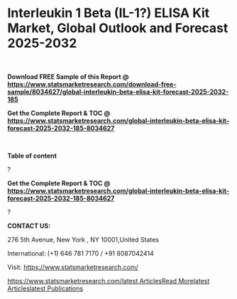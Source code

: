 <h1>Interleukin 1 Beta (IL-1?) ELISA Kit Market, Global Outlook and Forecast 2025-2032</h1><br/><p><strong>Download FREE Sample of this Report @ <a href="https://www.statsmarketresearch.com/download-free-sample/8034627/global-interleukin-beta-elisa-kit-forecast-2025-2032-185">https://www.statsmarketresearch.com/download-free-sample/8034627/global-interleukin-beta-elisa-kit-forecast-2025-2032-185</a></strong></p>
 
 
 
 <div><b>Get the Complete Report & TOC @ <a href="https://www.statsmarketresearch.com/global-interleukin-beta-elisa-kit-forecast-2025-2032-185-8034627">https://www.statsmarketresearch.com/global-interleukin-beta-elisa-kit-forecast-2025-2032-185-8034627</a></b></div>
 
 
 
 <p><br />
 
 <b>Table of content</b></p>
 
 
 
 <p>? </p>
 
 
 
 <div><b>Get the Complete Report & TOC @ <a href="https://www.statsmarketresearch.com/global-interleukin-beta-elisa-kit-forecast-2025-2032-185-8034627">https://www.statsmarketresearch.com/global-interleukin-beta-elisa-kit-forecast-2025-2032-185-8034627</a></b></div>
 
 
 
 <p>? </p>
 
 
 
 <p><b>CONTACT US:</b><br />
 
 276 5th Avenue, New York , NY 10001,United States<br />
 
 International: (+1) 646 781 7170 / +91 8087042414<br />
 
 Visit: <a href="https://www.statsmarketresearch.com/">https://www.statsmarketresearch.com/</a><br />
 
 <a href="https://gyeongbokgung.com">https://www.statsmarketresearch.com/</a><a href="https://hallyeomaritime.com">latest Articles</a><a href="https://jingwansa.com">Read More</a><a href="https://nguoiviet.jp/">latest Articles</a><a href="https://www.intelmarketresearch.com/">latest Publications</a></p>